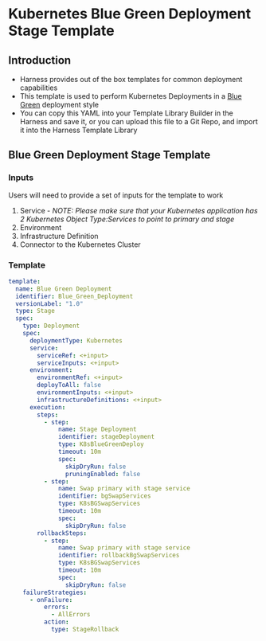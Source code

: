 # Kubernetes Blue Green Deployment Stage Template

## Introduction

- Harness provides out of the box templates for common deployment capabilities
- This template is used to perform Kubernetes Deployments in a [Blue Green](https://developer.harness.io/docs/continuous-delivery/cd-deployments-category/deployment-concepts#bluegreen-deployment) deployment style
- You can copy this YAML into your Template Library Builder in the Harness and save it, or you can upload this file to a Git Repo, and import it into the Harness Template Library

## Blue Green Deployment Stage Template

### Inputs

Users will need to provide a set of inputs for the template to work

1. Service - *NOTE: Please make sure that your Kubernetes application has 2 Kubernetes Object Type:Services to point to primary and stage*
2. Environment
3. Infrastructure Definition
4. Connector to the Kubernetes Cluster


### Template

```YAML
template:
  name: Blue Green Deployment
  identifier: Blue_Green_Deployment
  versionLabel: "1.0"
  type: Stage
  spec:
    type: Deployment
    spec:
      deploymentType: Kubernetes
      service:
        serviceRef: <+input>
        serviceInputs: <+input>
      environment:
        environmentRef: <+input>
        deployToAll: false
        environmentInputs: <+input>
        infrastructureDefinitions: <+input>
      execution:
        steps:
          - step:
              name: Stage Deployment
              identifier: stageDeployment
              type: K8sBlueGreenDeploy
              timeout: 10m
              spec:
                skipDryRun: false
                pruningEnabled: false
          - step:
              name: Swap primary with stage service
              identifier: bgSwapServices
              type: K8sBGSwapServices
              timeout: 10m
              spec:
                skipDryRun: false
        rollbackSteps:
          - step:
              name: Swap primary with stage service
              identifier: rollbackBgSwapServices
              type: K8sBGSwapServices
              timeout: 10m
              spec:
                skipDryRun: false
    failureStrategies:
      - onFailure:
          errors:
            - AllErrors
          action:
            type: StageRollback

```